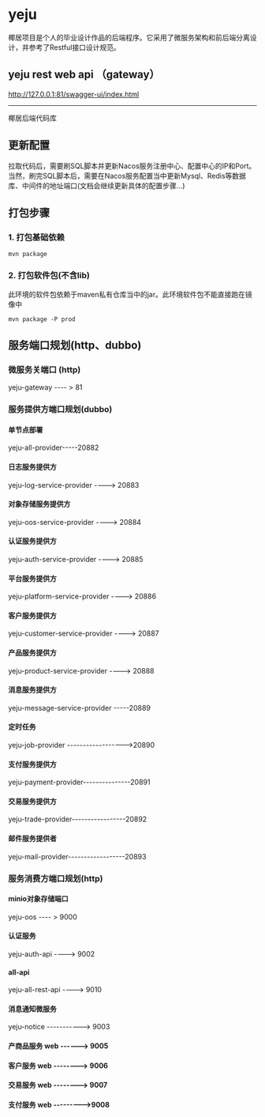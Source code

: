 # yeju

椰居项目是个人的毕业设计作品的后端程序。它采用了微服务架构和前后端分离设计，并参考了Restful接口设计规范。

## yeju rest web api （gateway）

http://127.0.0.1:81/swagger-ui/index.html

-----------------------------------
椰居后端代码库

## 更新配置

拉取代码后，需要刷SQL脚本并更新Nacos服务注册中心、配置中心的IP和Port。 当然，刷完SQL脚本后，需要在Nacos服务配置当中更新Mysql、Redis等数据库、中间件的地址端口(文档会继续更新具体的配置步骤...)

## 打包步骤

### 1. 打包基础依赖

```shell
mvn package
```

### 2. 打包软件包(不含lib)

此环境的软件包依赖于maven私有仓库当中的jar。此环境软件包不能直接跑在镜像中

```shell
mvn package -P prod
```

## 服务端口规划(http、dubbo)

### 微服务关端口 (http)

yeju-gateway ---- > 81

### 服务提供方端口规划(dubbo)

#### 单节点部署

yeju-all-provider-----20882

#### 日志服务提供方

yeju-log-service-provider ----> 20883

#### 对象存储服务提供方

yeju-oos-service-provider ----> 20884

#### 认证服务提供方

yeju-auth-service-provider ----> 20885

#### 平台服务提供方

yeju-platform-service-provider ----> 20886

#### 客户服务提供方

yeju-customer-service-provider ----> 20887

#### 产品服务提供方

yeju-product-service-provider ----> 20888

#### 消息服务提供方

yeju-message-service-provider -----20889

#### 定时任务

yeju-job-provider ------------------>20890

#### 支付服务提供方

yeju-payment-provider---------------20891

#### 交易服务提供方

yeju-trade-provider-----------------20892

#### 邮件服务提供者

yeju-mail-provider------------------20893

### 服务消费方端口规划(http)

#### minio对象存储端口

yeju-oos ---- > 9000

#### 认证服务

yeju-auth-api ----> 9002

#### all-api

yeju-all-rest-api ----> 9010

#### 消息通知微服务

yeju-notice -----------> 9003

#### 产商品服务 web ------> 9005

#### 客户服务 web --------> 9006

#### 交易服务 web --------> 9007

#### 支付服务 web --------->9008


